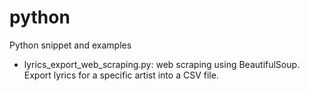 # python
Python snippet and examples

* lyrics_export_web_scraping.py: web scraping using BeautifulSoup. Export lyrics for a specific artist into a CSV file.
